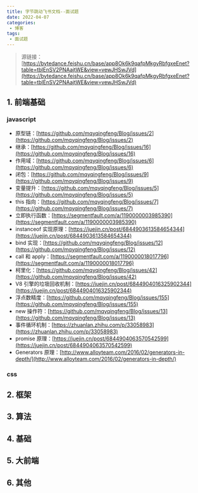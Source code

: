 ```yaml
---
title: 字节跳动飞书文档--面试题
date: 2022-04-07
categories:
 - 博客
tags:
 - 面试题
---
```


<!-- more -->



> 源链接：[https://bytedance.feishu.cn/base/app8Ok6k9qafpMkgyRbfgxeEnet?table=tblEnSV2PNAajtWE&view=vewJHSwJVd](https://bytedance.feishu.cn/base/app8Ok6k9qafpMkgyRbfgxeEnet?table=tblEnSV2PNAajtWE&view=vewJHSwJVd)



## 1. 前端基础

### javascript

- 原型链：[https://github.com/mqyqingfeng/Blog/issues/2](https://github.com/mqyqingfeng/Blog/issues/2)
- 继承：[https://github.com/mqyqingfeng/Blog/issues/16](https://github.com/mqyqingfeng/Blog/issues/16)
- 作用域：[https://github.com/mqyqingfeng/Blog/issues/6](https://github.com/mqyqingfeng/Blog/issues/6)
- 闭包：[https://github.com/mqyqingfeng/Blog/issues/9](https://github.com/mqyqingfeng/Blog/issues/9)
- 变量提升：[https://github.com/mqyqingfeng/Blog/issues/5](https://github.com/mqyqingfeng/Blog/issues/5)
- this 指向：[https://github.com/mqyqingfeng/Blog/issues/7](https://github.com/mqyqingfeng/Blog/issues/7)
- 立即执行函数：[https://segmentfault.com/a/1190000003985390](https://segmentfault.com/a/1190000003985390)
- instanceof 实现原理：[https://juejin.cn/post/6844903613584654344](https://juejin.cn/post/6844903613584654344)
- bind 实现：[https://github.com/mqyqingfeng/Blog/issues/12](https://github.com/mqyqingfeng/Blog/issues/12)
- call 和 apply：[https://segmentfault.com/a/1190000018017796](https://segmentfault.com/a/1190000018017796)
- 柯里化：[https://github.com/mqyqingfeng/Blog/issues/42](https://github.com/mqyqingfeng/Blog/issues/42)
- V8 引擎的垃圾回收机制：[https://juejin.cn/post/6844904016325902344](https://juejin.cn/post/6844904016325902344)
- 浮点数精度：[https://github.com/mqyqingfeng/Blog/issues/155](https://github.com/mqyqingfeng/Blog/issues/155)
- new 操作符：[https://github.com/mqyqingfeng/Blog/issues/13](https://github.com/mqyqingfeng/Blog/issues/13)
- 事件循环机制：[https://zhuanlan.zhihu.com/p/33058983](https://zhuanlan.zhihu.com/p/33058983)
- promise 原理：[https://juejin.cn/post/6844904063570542599](https://juejin.cn/post/6844904063570542599)
- Generators 原理：[http://www.alloyteam.com/2016/02/generators-in-depth/](http://www.alloyteam.com/2016/02/generators-in-depth/)



### css



## 2. 框架





## 3. 算法





## 4. 基础





## 5. 大前端





## 6. 其他
